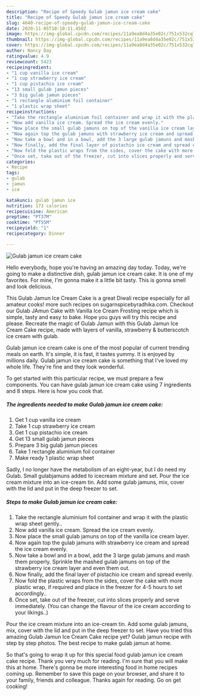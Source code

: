 ```yaml
---
description: "Recipe of Speedy Gulab jamun ice cream cake"
title: "Recipe of Speedy Gulab jamun ice cream cake"
slug: 4640-recipe-of-speedy-gulab-jamun-ice-cream-cake
date: 2020-11-05T10:10:11.450Z
image: https://img-global.cpcdn.com/recipes/11a9ea8d4a35e02c/751x532cq70/gulab-jamun-ice-cream-cake-recipe-main-photo.jpg
thumbnail: https://img-global.cpcdn.com/recipes/11a9ea8d4a35e02c/751x532cq70/gulab-jamun-ice-cream-cake-recipe-main-photo.jpg
cover: https://img-global.cpcdn.com/recipes/11a9ea8d4a35e02c/751x532cq70/gulab-jamun-ice-cream-cake-recipe-main-photo.jpg
author: Nancy Day
ratingvalue: 4.9
reviewcount: 5423
recipeingredient:
- "1 cup vanilla ice cream"
- "1 cup strawberry ice cream"
- "1 cup pistachio ice cream"
- "13 small gulab jamun pieces"
- "3 big gulab jamun pieces"
- "1 rectangle aluminium foil container"
- "1 plastic wrap sheet"
recipeinstructions:
- "Take the rectangle aluminium foil container and wrap it with the plastic wrap sheet gently.."
- "Now add vanilla ice cream. Spread the ice cream evenly."
- "Now place the small gulab jamuns on top of the vanilla ice cream layer."
- "Now again top the gulab jamuns with strawberry ice cream and spread the ice cream evenly."
- "Now take a bowl and in a bowl, add the 3 large gulab jamuns and mash them properly. Sprinkle the mashed gulab jamuns on top of the strawberry ice cream layer and even them out."
- "Now finally, add the final layer of pistachio ice cream and spread evenly."
- "Now fold the plastic wraps from the sides, cover the cake with more plastic wrap, if required and place in the freezer for 4-5 hours to set accordingly.."
- "Once set, take out of the freezer, cut into slices properly and serve immediately. (You can change the flavour of the ice cream according to your likings..)"
categories:
- Recipe
tags:
- gulab
- jamun
- ice

katakunci: gulab jamun ice 
nutrition: 173 calories
recipecuisine: American
preptime: "PT37M"
cooktime: "PT55M"
recipeyield: "1"
recipecategory: Dinner

---
```



![Gulab jamun ice cream cake](https://img-global.cpcdn.com/recipes/11a9ea8d4a35e02c/751x532cq70/gulab-jamun-ice-cream-cake-recipe-main-photo.jpg)

Hello everybody, hope you're having an amazing day today. Today, we're going to make a distinctive dish, gulab jamun ice cream cake. It is one of my favorites. For mine, I'm gonna make it a little bit tasty. This is gonna smell and look delicious.

This Gulab Jamun Ice Cream Cake is a great Diwali recipe especially for all amateur cooks! more such recipes on sugarnspicebyradhika.com. Checkout our Gulab JAmun Cake with Vanilla Ice Cream Frosting recipe which is simple, tasty and easy to bake. Hope you guys will try this recipe and please. Recreate the magic of Gulab Jamun with this Gulab Jamun Ice Cream Cake recipe, made with layers of vanilla, strawberry &amp; butterscotch ice cream with gulab.

Gulab jamun ice cream cake is one of the most popular of current trending meals on earth. It's simple, it is fast, it tastes yummy. It is enjoyed by millions daily. Gulab jamun ice cream cake is something that I've loved my whole life. They're fine and they look wonderful.


To get started with this particular recipe, we must prepare a few components. You can have gulab jamun ice cream cake using 7 ingredients and 8 steps. Here is how you cook that.

<!--inarticleads1-->

##### The ingredients needed to make Gulab jamun ice cream cake:

1. Get 1 cup vanilla ice cream
1. Take 1 cup strawberry ice cream
1. Get 1 cup pistachio ice cream
1. Get 13 small gulab jamun pieces
1. Prepare 3 big gulab jamun pieces
1. Take 1 rectangle aluminium foil container
1. Make ready 1 plastic wrap sheet


Sadly, I no longer have the metabolism of an eight-year, but I do need my Gulab. Small gulabjamuns added to icecream mixture and set. Pour the ice cream mixture into an ice-cream tin. Add some gulab jamuns, mix, cover with the lid and put in the deep freezer to set. 

<!--inarticleads2-->

##### Steps to make Gulab jamun ice cream cake:

1. Take the rectangle aluminium foil container and wrap it with the plastic wrap sheet gently..
1. Now add vanilla ice cream. Spread the ice cream evenly.
1. Now place the small gulab jamuns on top of the vanilla ice cream layer.
1. Now again top the gulab jamuns with strawberry ice cream and spread the ice cream evenly.
1. Now take a bowl and in a bowl, add the 3 large gulab jamuns and mash them properly. Sprinkle the mashed gulab jamuns on top of the strawberry ice cream layer and even them out.
1. Now finally, add the final layer of pistachio ice cream and spread evenly.
1. Now fold the plastic wraps from the sides, cover the cake with more plastic wrap, if required and place in the freezer for 4-5 hours to set accordingly..
1. Once set, take out of the freezer, cut into slices properly and serve immediately. (You can change the flavour of the ice cream according to your likings..)


Pour the ice cream mixture into an ice-cream tin. Add some gulab jamuns, mix, cover with the lid and put in the deep freezer to set. Have you tried this amazing Gulab Jamun Ice Cream Cake recipe yet? Gulab jamun recipe with step by step photos. The best recipe to make gulab jamun at home. 

So that's going to wrap it up for this special food gulab jamun ice cream cake recipe. Thank you very much for reading. I'm sure that you will make this at home. There's gonna be more interesting food in home recipes coming up. Remember to save this page on your browser, and share it to your family, friends and colleague. Thanks again for reading. Go on get cooking!
